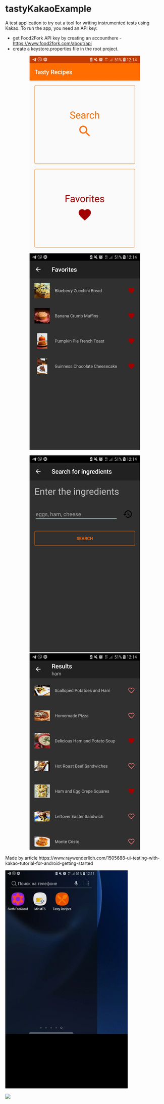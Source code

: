 # tastyKakaoExample
A test application to try out a tool for writing instrumented tests using Kakao.
To run the app, you need an API key:
  - get Food2Fork API key by creating an accounthere - https://www.food2fork.com/about/api
  - create a keystore.properties file in the root project.
<p align="center">
  <img padding="24px" src="https://github.com/natalliarad/tastyKakaoExample/blob/master/tasty_2.jpg" width="350"/>
  <img padding="24px" src="https://github.com/natalliarad/tastyKakaoExample/blob/master/tasty_1.jpg" width="350"/>
<p>
<p align="center">
  <img padding="24px" src="https://github.com/natalliarad/tastyKakaoExample/blob/master/tasty_3.jpg" width="350"/>
  <img padding="24px" src="https://github.com/natalliarad/tastyKakaoExample/blob/master/tasty_4.jpg" width="350"/>
<p>
Made by article https://www.raywenderlich.com/1505688-ui-testing-with-kakao-tutorial-for-android-getting-started

![](https://github.com/natalliarad/tastyKakaoExample/blob/master/tasty_search.gif)


![](https://github.com/natalliarad/tastyKakaoExample/blob/master/tasty_add_to_favourites.gif)
